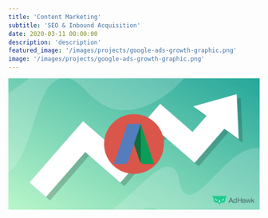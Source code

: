```yaml
---
title: 'Content Marketing'
subtitle: 'SEO & Inbound Acquisition'
date: 2020-03-11 00:00:00
description: 'description'
featured_image: '/images/projects/google-ads-growth-graphic.png'
image: '/images/projects/google-ads-growth-graphic.png'
---
```


![](/images/projects/google-ads-growth-graphic.png)
